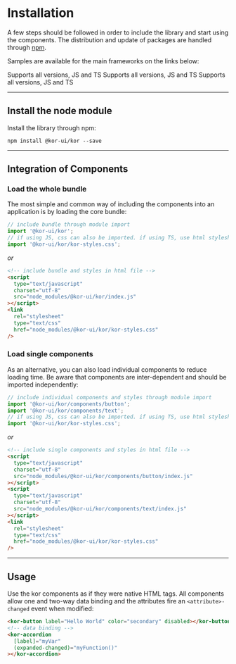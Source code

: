 # Installation

A few steps should be followed in order to include the library and start using the components. The distribution and update of packages are handled through [npm](https://www.npmjs.com/package/kor-ui).

Samples are available for the main frameworks on the links below:

<kor-grid columns="3">
    <a grid-cols-s="3" target="blank" style="text-decoration: none; font: var(--body-1); color: var(--text-2);" href="https://stackblitz.com/edit/kor-ui-angular">
        <kor-card icon="url('/assets/docs/introduction/installation/logo_angular.png')" label="Angular">
            Supports all versions, JS and TS
        </kor-card>
    </a>
    <a grid-cols-s="3" target="blank" style="text-decoration: none; font: var(--body-1); color: var(--text-2);" href="https://stackblitz.com/edit/kor-ui-react">
        <kor-card icon="url('/assets/docs/introduction/installation/logo_react.png')" label="React">
            Supports all versions, JS and TS
        </kor-card>
    </a>
    <a grid-cols-s="3" target="blank" style="text-decoration: none; font: var(--body-1); color: var(--text-2);" href="https://stackblitz.com/edit/kor-ui-vue">
        <kor-card icon="url('/assets/docs/introduction/installation/logo_vue.png')" label="Vue">
            Supports all versions, JS and TS
        </kor-card>
    </a>
</kor-grid>

---

## Install the node module

Install the library through npm:

```
npm install @kor-ui/kor --save
```

---

## Integration of Components

### Load the whole bundle

The most simple and common way of including the components into an application is by loading the core bundle:

```js
// include bundle through module import
import '@kor-ui/kor';
// if using JS, css can also be imported. if using TS, use html stylesheet as shown below
import '@kor-ui/kor/kor-styles.css';
```

_or_

```html
<!-- include bundle and styles in html file -->
<script
  type="text/javascript"
  charset="utf-8"
  src="node_modules/@kor-ui/kor/index.js"
></script>
<link
  rel="stylesheet"
  type="text/css"
  href="node_modules/@kor-ui/kor/kor-styles.css"
/>
```

### Load single components

As an alternative, you can also load individual components to reduce loading time. Be aware that components are inter-dependent and should be imported independently:

```js
// include individual components and styles through module import
import '@kor-ui/kor/components/button';
import '@kor-ui/kor/components/text';
// if using JS, css can also be imported. if using TS, use html stylesheet as shown below
import '@kor-ui/kor/kor-styles.css';
```

_or_

```html
<!-- include single components and styles in html file -->
<script
  type="text/javascript"
  charset="utf-8"
  src="node_modules/@kor-ui/kor/components/button/index.js"
></script>
<script
  type="text/javascript"
  charset="utf-8"
  src="node_modules/@kor-ui/kor/components/text/index.js"
></script>
<link
  rel="stylesheet"
  type="text/css"
  href="node_modules/@kor-ui/kor/kor-styles.css"
/>
```

---

## Usage

Use the kor components as if they were native HTML tags. All components allow one and two-way data binding and the attributes fire an `<attribute>-changed` event when modified:

```html
<kor-button label="Hello World" color="secondary" disabled></kor-button>
<!-- data binding -->
<kor-accordion
  [label]="myVar"
  (expanded-changed)="myFunction()"
></kor-accordion>
```

